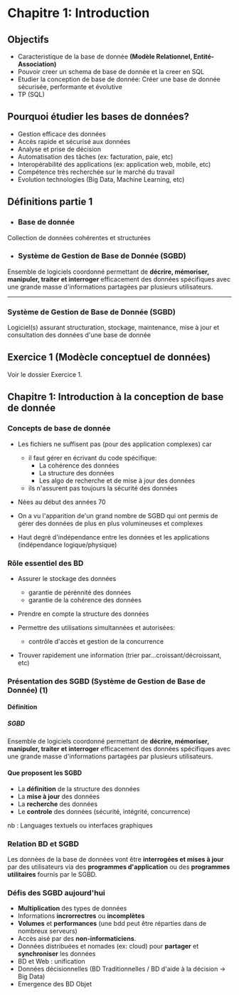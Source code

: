 # Chapitre 1: Introduction

## Objectifs

- Caracteristique de la base de donnée **(Modèle Relationnel, Entité-Association)**
- Pouvoir creer un schema de base de donnée et la creer en SQL
- Etudier la conception de base de donnée: Créer une base de donnée sécurisée, performante et évolutive
- TP (SQL)

## Pourquoi étudier les bases de données?

- Gestion efficace des données
- Accès rapide et sécurisé aux données
- Analyse et prise de décision
- Automatisation des tâches (ex: facturation, paie, etc)
- Interopérabilité des applications (ex: application web, mobile, etc)
- Compétence très recherchée sur le marché du travail
- Evolution technologies (Big Data, Machine Learning, etc)

## Définitions partie 1

- ### Base de donnée

Collection de données cohérentes et structurées

- ### Système de Gestion de Base de Donnée (SGBD)

Ensemble de logiciels coordonné permettant de <b>décrire, mémoriser, manipuler, traiter et interroger</b> efficacement des données spécifiques avec une grande masse d'informations partagées par plusieurs utilisateurs.

---

### Système de Gestion de Base de Donnée (SGBD)

Logiciel(s) assurant structuration, stockage, maintenance, mise à jour et consultation des données d'une base de donnée

## Exercice 1 (Modècle conceptuel de données)

Voir le dossier Exercice 1.

## Chapitre 1: Introduction à la conception de base de donnée

### Concepts de base de donnée

- Les fichiers ne suffisent pas (pour des application complexes) car

  - il faut gérer en écrivant du code spécifique:
    - La cohérence des données
    - La structure des données
    - Les algo de recherche et de mise à jour des données
  - ils n'assurent pas toujours la sécurité des données

- Nées au début des années 70
- On a vu l'apparition de'un grand nombre de SGBD qui ont permis de gérer des données de plus en plus volumineuses et complexes

- Haut degré d'indépendance entre les données et les applications (indépendance logique/physique)

### Rôle essentiel des BD

- Assurer le stockage des données
  - garantie de pérénnité des données
  - garantie de la cohérence des données

- Prendre en compte la structure des données

- Permettre des utilisations simultannées et autorisées:
  - contrôle d'accès et gestion de la concurrence

- Trouver rapidement une information (trier par...croissant/décroissant, etc)

### Présentation des SGBD (Système de Gestion de Base de Donnée) (1)

#### Définition

##### SGBD

Ensemble de logiciels coordonné permettant de **décrire, mémoriser, manipuler, traiter et interroger** efficacement des données spécifiques avec une grande masse d'informations partagées par plusieurs utilisateurs.

#### Que proposent les SGBD

- La **définition** de la structure des données
- La **mise à jour** des données
- La **recherche** des données
- Le **controle** des données (sécurité, intégrité, concurrence)

nb : Languages textuels ou interfaces graphiques

### Relation BD et SGBD

Les données de la base de données vont être **interrogées et mises à jour** par des utilisateurs via des **programmes d'application** ou des **programmes utilitaires** fournis par le SGBD.

### Défis des SGBD aujourd'hui

- **Multiplication** des types de données
- Informations **incrorrectres** ou **incomplètes**
- **Volumes** et **performances** (une bdd peut être réparties dans de nombreux serveurs)
- Accès aisé par des **non-informaticiens**.
- Données distribuées et nomades (ex: cloud) pour **partager** et **synchroniser** les données
- BD et Web : unification
- Données décisionnelles (BD Traditionnelles / BD d'aide à la décision -> Big Data)
- Emergence des BD Objet
